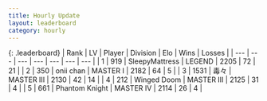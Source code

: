 ```yaml
---
title: Hourly Update
layout: leaderboard
category: hourly
---
```


{: .leaderboard}
| Rank | LV | Player | Division | Elo | Wins | Losses |
| --- | --- | --- | --- | --- | --- | --- |
| <span data-change="0">1</span> | 919 | <span title="ID: 153129">SleepyMattress</span> | LEGEND | <span data-change="0">2205</span> | <span data-change="0">72</span> | <span data-change="0">21</span> |
| <span data-change="4">2</span> | 350 | <span title="ID: 614761">onii chan</span> | MASTER I | <span data-change="105">2182</span> | <span data-change="9">64</span> | <span data-change="0">5</span> |
| <span data-change="0">3</span> | 1531 | <span title="ID: 451068">毒々</span> | MASTER III | <span data-change="8">2130</span> | <span data-change="2">42</span> | <span data-change="1">14</span> |
| <span data-change="-2">4</span> | 212 | <span title="ID: 744396">Winged Doom</span> | MASTER III | <span data-change="0">2125</span> | <span data-change="0">31</span> | <span data-change="0">4</span> |
| <span data-change="-1">5</span> | 661 | <span title="ID: 742939">Phantom Knight</span> | MASTER IV | <span data-change="0">2114</span> | <span data-change="0">26</span> | <span data-change="0">4</span> |
